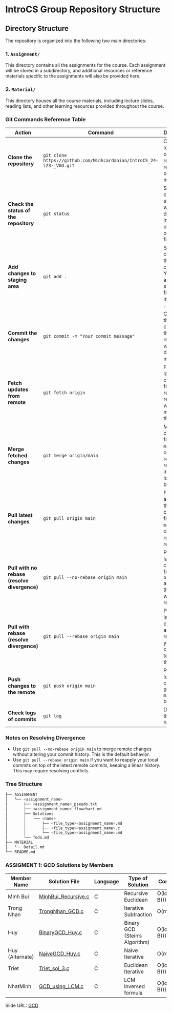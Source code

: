 # IntroCS Group Repository Structure

## Directory Structure

The repository is organized into the following two main directories:

### 1. `Assignment/`
This directory contains all the assignments for the course. Each assignment will be stored in a subdirectory, and additional resources or reference materials specific to the assignments will also be provided here.


### 2. `Material/`
This directory houses all the course materials, including lecture slides, reading lists, and other learning resources provided throughout the course.

### Git Commands Reference Table

| Action                                    | Command                                                      | Description                                                                                     |
|-------------------------------------------|--------------------------------------------------------------|-------------------------------------------------------------------------------------------------|
| **Clone the repository**                  | `git clone https://github.com/Minhcardanian/IntroCS_24-i23-_VGU.git` | Creates a local copy of the remote repository on your machine.                                  |
| **Check the status of the repository**    | `git status`                                                 | Shows the current state of the working directory, including untracked or modified files.         |
| **Add changes to staging area**           | `git add .`                                                  | Stages all changes for the next commit. You can also add specific files instead of `.`.          |
| **Commit the changes**                    | `git commit -m "Your commit message"`                        | Commits the staged changes to the repository with a descriptive message.                        |
| **Fetch updates from remote**             | `git fetch origin`                                           | Fetches the latest changes from the remote repository without merging them.                     |
| **Merge fetched changes**                 | `git merge origin/main`                                      | Merges the changes from the `main` branch of the remote repository into your local branch.       |
| **Pull latest changes**                   | `git pull origin main`                                       | Fetches and merges the latest changes from the `main` branch of the remote repository.           |
| **Pull with no rebase (resolve divergence)** | `git pull --no-rebase origin main`                            | Pulls the latest changes from `origin/main` and merges them without rebasing.                   |
| **Pull with rebase (resolve divergence)**   | `git pull --rebase origin main`                                | Pulls the latest changes and rebases your local commits on top of them.                         |
| **Push changes to the remote**            | `git push origin main`                                       | Pushes the local commits to the remote `main` branch.                                            |
| **Check logs of commits**                 | `git log`                                                    | Displays the commit history.                                                                    |

### Notes on Resolving Divergence

- Use `git pull --no-rebase origin main` to merge remote changes without altering your commit history. This is the default behavior.
- Use `git pull --rebase origin main` if you want to reapply your local commits on top of the latest remote commits, keeping a linear history. This may require resolving conflicts.

### Tree Structure

```bash
├── ASSIGNMENT
│   └── <assignment_name>
│       ├── <assignment_name>_pseudo.txt
│       ├── <assignment_name>_flowchart.md
│       ├── Solutions
│       │   └── <name>
│       │       ├── <file_type><assignment_name>.md
│       │       ├── <file_type><assignment_name>.c
│       │       └── <file_type><assignment_name>.md
│       └── Todo.md
├── MATERIAL
│   └── Detail.md
└── README.md
```

### ASSIGMENT 1: GCD Solutions by Members

| Member Name     | Solution File                                             | Language   | Type of Solution               | Complexity         |
|-----------------|-----------------------------------------------------------|------------|--------------------------------|--------------------|
| Minh Bui        | [MinhBui_Recursive.c](./Solutions/MinhBui/MinhBui_Recursive.c) | C          | Recursive Euclidean            | O(log(min(A, B)))  |
| Trong Nhan      | [TrongNhan_GCD.c](./Solutions/AS1_TrongNhan/TrongNhan_GCD.c)  | C          | Iterative Subtraction          | O(min(A, B))       |
| Huy             | [BinaryGCD_Huy.c](./Solutions/BinaryGCD_Huy/BinaryGCD_Huy.c)   | C          | Binary GCD (Stein’s Algorithm) | O(log(min(A, B)))  |
| Huy (Alternate) | [NaiveGCD_Huy.c](./Solutions/NaiveGCD_Huy/NaiveGCD_Huy.c)     | C          | Naive Iterative                | O(min(A, B))       |
| Triet           | [Triet_sol_3.c](./Solutions/Triet_sol_3/Triet_sol_3.c)        | C          | Euclidean Iterative            | O(log(min(A, B)))  |
| NhatMinh        | [GCD_using_LCM.c](./Solutions/NhatMinh_LCM/GCD_using_LCM.c)    | C          | LCM inversed formula           | O(log(min(A, B)))  |

Slide URL: [GCD](https://www.canva.com/design/DAGR8jy0tUk/l16knP82W1_KS0H2Khpp9g/view?utm_content=DAGR8jy0tUk&utm_campaign=designshare&utm_medium=link&utm_source=editor)
